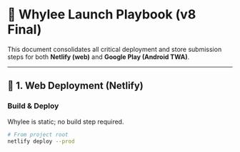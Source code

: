 # 🚀 Whylee Launch Playbook (v8 Final)

This document consolidates all critical deployment and store submission steps
for both **Netlify (web)** and **Google Play (Android TWA)**.

---

## 🧱 1. Web Deployment (Netlify)

### Build & Deploy
Whylee is static; no build step required.

```bash
# From project root
netlify deploy --prod
